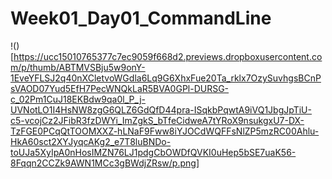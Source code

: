 # Week01_Day01_CommandLine

!()[https://ucc15010765377c7ec9059f668d2.previews.dropboxusercontent.com/p/thumb/ABTMVSBju5w9onY-1EveYFLSJ2q40nXCletvoWGdla6Lq9G6XhxFue20Ta_rklx7OzySuvhgsBCnPsVAOD07Yud5EfH7PecWNQkLaR5BVA0GPl-DURSG-c_02Pm1CuJ18EKBdw9qa0l_P_j-UVNotLO1I4HsNW8zgG6QLZ6GdQfD44pra-ISqkbPqwtA9iVQ1JbgJpTiU-c5-vcojCz2JFibR3fzDWYi_ImZgkS_bTfeCidweA7tYRoX9nsukgxU7-DX-TzFGE0PCqQtTOOMXXZ-hLNaF9Fww8iYJOCdWQFFsNlZP5mzRC00Ahlu-HkA60sct2XYJyqcAKg2_e7T8luBNDo-toUJa5XyIpA0nHosIMZN76LJ1pdgCbOWDfQVKI0uHep5bSE7uaK56-8Fqqn2CCZk9AWN1MCc3gBWdjZRsw/p.png]
